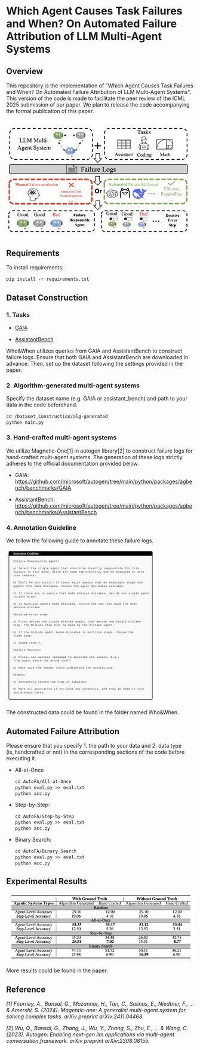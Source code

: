 # Which Agent Causes Task Failures and When? On Automated Failure Attribution of LLM Multi-Agent Systems

## Overview

This repository is the implementation of "Which Agent Causes Task Failures and When? On Automated Failure Attribution of LLM Multi-Agent Systems". This version of the code is made to facilitate the peer review of the ICML 2025 submission of our paper. We plan to release the code accompanying the formal publication of this paper.

<img src="figs/overview.png" alt="overview" width="500">

## Requirements

To install requirements:

```
pip install -r requirements.txt
```

## Dataset Construction

### 1. Tasks

- [GAIA](https://huggingface.co/gaia-benchmark)

- [AssistantBench](https://assistantbench.github.io/) 

Who\&When utilizes queries from GAIA and AssistantBench to construct failure logs. Ensure that both GAIA and AssistantBench are downloaded in advance. Then, set up the dataset following the settings provided in the paper.

### 2. Algorithm-generated multi-agent systems
Specify the dataset name (e.g. GAIA or assistant_bench) and path to your data in the code beforehand.

```
cd /Dataset_Construction/alg-generated
python main.py
```

### 3. Hand-crafted multi-agent systems

We utilize Magnetic-One[1] in autogen library[2] to construct failure logs for hand-crafted multi-agent systems. The generation of these logs strictly adheres to the official documentation provided below.

- GAIA: https://github.com/microsoft/autogen/tree/main/python/packages/agbench/benchmarks/GAIA 

- AssistantBench: https://github.com/microsoft/autogen/tree/main/python/packages/agbench/benchmarks/AssistantBench 

### 4. Annotation Guideline

We follow the following guide to annotate these failure logs.

<img src="figs/guideline.png" alt="Guideline" width="400">

The constructed data could be found in the folder named Who&When.

## Automated Failure Attribution

Please ensure that you specify 1. the path to your data and 2. data type (is_handcrafted or not) in the corresponding sections of the code before executing it.

- All-at-Once
    ```
    cd AutoFA/All-at-Once
    python eval.py >> eval.txt
    python acc.py
    ```

- Step-by-Step:
    ```
    cd AutoFA/Step-by-Step
    python eval.py >> eval.txt
    python acc.py
    ```

- Binary Search:
    ```
    cd AutoFA/Binary_Search
    python eval.py >> eval.txt
    python acc.py
    ```

## Experimental Results

<img src="figs/main_exp.png" alt="Guideline" width="600">

More results could be found in the paper.

## Reference

*[1] Fourney, A., Bansal, G., Mozannar, H., Tan, C., Salinas, E., Niedtner, F., ... & Amershi, S. (2024). Magentic-one: A generalist multi-agent system for solving complex tasks. arXiv preprint arXiv:2411.04468.*

*[2] Wu, Q., Bansal, G., Zhang, J., Wu, Y., Zhang, S., Zhu, E., ... & Wang, C. (2023). Autogen: Enabling next-gen llm applications via multi-agent conversation framework. arXiv preprint arXiv:2308.08155.*







